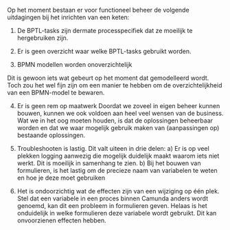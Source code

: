 Op het moment bestaan er voor functioneel beheer de volgende uitdagingen bij het inrichten van een keten:

1) De BPTL-tasks zijn dermate processpecifiek dat ze moeilijk te hergebruiken zijn.

2) Er is geen overzicht waar welke BPTL-tasks gebruikt worden. 

3) BPMN modellen worden onoverzichtelijk

Dit is gewoon iets wat gebeurt op het moment dat gemodelleerd wordt. Toch zou het wel fijn zijn om een manier te hebben om de overzichtelijkheid van een BPMN-model te bewaren. 

4) Er is geen rem op maatwerk
Doordat we zoveel in eigen beheer kunnen bouwen, kunnen we ook voldoen aan heel veel wensen van de business. Wat we in het oog moeten houden, is dat de oplossingen beheerbaar worden en dat we waar mogelijk gebruik maken van (aanpassingen op) bestaande oplossingen.  

5) Troubleshooten is lastig. Dit valt uiteen in drie delen:
  a) Er is op veel plekken logging aanwezig die mogelijk duidelijk maakt waarom iets niet werkt. Dit is moeilijk in samenhang te zien.
  b) Bij het bouwen van formulieren, is het lastig om de precieze naam van variabelen te weten en hoe je deze moet gebruiken
  
6) Het is ondoorzichtig wat de effecten zijn van een wijziging op één plek. Stel dat een variabele in een proces binnen Camunda anders wordt genoemd, kan dit een probleem in formulieren geven. Helaas is het onduidelijk in welke formulieren deze variabele wordt gebruikt. Dit kan onvoorzienen effecten hebben.
